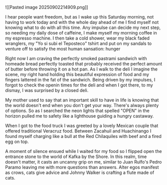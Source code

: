 ![[Pasted image 20250902214909.png]]


I hear people want freedom, but as I wake up this Saturday morning, not having to work today and with the whole day ahead of me I find myself not knowing what to do with all this time. Any impulse can decide my next step, so needing my daily dose of caffeine,  I make myself my morning coffee in my espresso machine. I then take a cold shower, wear my black faded wranglers, my "Yo si subi el Teposteco" tshirt and put on my sandals to venture off to satisfy the most human sansation: hunger 

Right now I am craving the perfectly smoked pastrami sandwich with homeade bread perfectly toasted that probably received the perfect amount of butter before throwing it on a hot pan. As I walk to the deli I imagine the scene, my right hand holding this beautiful expression of food and my fingers lattered in the fat of the sandwich. Being driven by my impulses, I forgot to check the openin times for the deli and when I got there, to my dismay, I was surprised by a closed deli. 

My mother used to say that an important skill to have in life is knowing that the world doesn't end when you don't get your way. There's always plenty of options. So as I searched the neon lights that spelled "OPEN" in the horizon pulled me to safety like a lighthouse guiding a hungry castaway. 

When I got to the food truck I was greeted by a lovely Mexican couple that offered traditional Veracruz food. Between Zacahuil and Huachinango I found myself charging like a bull at the Red Chilaquiles with beef and a fired egg on top. 

A moment of silence ensued while I waited for my food so I flipped open the entrance stone to the world of Kafka by the Shore. In this realm, time doesn't matter, it casts an uncanny grip on me, similar to Juan Rulfo's Pedro Paramo leaving me with more questions than answers. Alter egos manifest as crows, cats give advice and Johnny Walker is crafting a flute made of cats.  